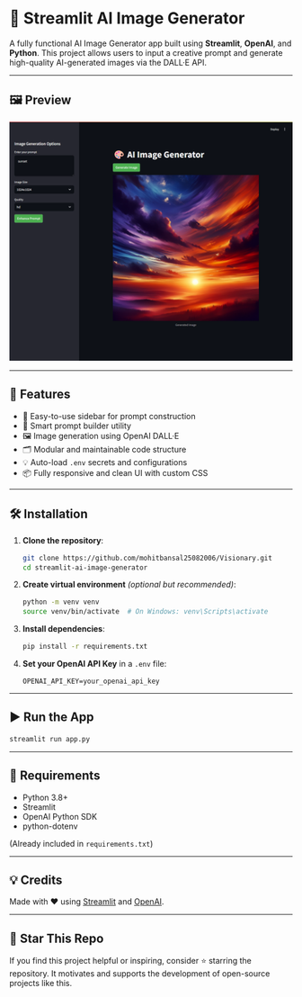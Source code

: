 # 🎨 Streamlit AI Image Generator

A fully functional AI Image Generator app built using **Streamlit**, **OpenAI**, and **Python**. This project allows users to input a creative prompt and generate high-quality AI-generated images via the DALL·E API.

---

## 🖼️ Preview

![App Screenshot](preview.png)

---

## 🚀 Features

- 🔧 Easy-to-use sidebar for prompt construction  
- 🧠 Smart prompt builder utility  
- 🖼️ Image generation using OpenAI DALL·E  
- 🗂️ Modular and maintainable code structure  
- 💡 Auto-load `.env` secrets and configurations  
- 📦 Fully responsive and clean UI with custom CSS  


---

## 🛠️ Installation

1. **Clone the repository**:
   ```bash
   git clone https://github.com/mohitbansal25082006/Visionary.git
   cd streamlit-ai-image-generator
   ```

2. **Create virtual environment** *(optional but recommended)*:
   ```bash
   python -m venv venv
   source venv/bin/activate  # On Windows: venv\Scripts\activate
   ```

3. **Install dependencies**:
   ```bash
   pip install -r requirements.txt
   ```

4. **Set your OpenAI API Key** in a `.env` file:
   ```
   OPENAI_API_KEY=your_openai_api_key
   ```

---

## ▶️ Run the App

```bash
streamlit run app.py
```

---


## 📌 Requirements

- Python 3.8+  
- Streamlit  
- OpenAI Python SDK  
- python-dotenv  

(Already included in `requirements.txt`)

---


## 💡 Credits

Made with ❤️ using [Streamlit](https://streamlit.io/) and [OpenAI](https://platform.openai.com/).

---

## 🌟 Star This Repo

If you find this project helpful or inspiring, consider ⭐ starring the repository. It motivates and supports the development of open-source projects like this.
